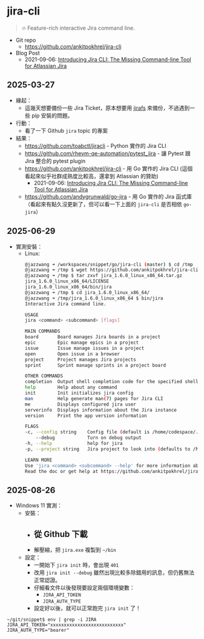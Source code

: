 # jira-cli

> 🔥 Feature-rich interactive Jira command line.

- Git repo
  - https://github.com/ankitpokhrel/jira-cli
- Blog Post
  - 2021-09-06: [Introducing Jira CLI: The Missing Command-line Tool for Atlassian Jira](https://medium.com/@ankitpokhrel/introducing-jira-cli-the-missing-command-line-tool-for-atlassian-jira-fe44982cc1de)

## 2025-03-27

- 緣起：
  - 這幾天想要備份一些 Jira Ticket，原本想要用 [jirafs](../jirafs/jirafs.md) 來備份，不過遇到一些 pip 安裝的問題。
- 行動：
  - 看了一下 Github `jira` topic 的專案
- 結果：
  - https://github.com/toabctl/jiracli - Python 實作的 Jira CLI
  - https://github.com/rhevm-qe-automation/pytest_jira - 讓 Pytest 跟 Jira 整合的 pytest plugin
  - https://github.com/ankitpokhrel/jira-cli - 用 Go 實作的 Jira CLI (這個看起來似乎社群成熟度比較高，還拿到 Atlassian 的贊助)
    - 2021-09-06: [Introducing Jira CLI: The Missing Command-line Tool for Atlassian Jira](https://medium.com/@ankitpokhrel/introducing-jira-cli-the-missing-command-line-tool-for-atlassian-jira-fe44982cc1de)
  - https://github.com/andygrunwald/go-jira - 用 Go 實作的 Jira 函式庫 （看起來有點久沒更新了，但可以看一下上面的 `jira-cli` 是否相依 `go-jira`）

## 2025-06-29

- 實測安裝：
  - Linux:
    ```bash
    @jazzwang ➜ /workspaces/snippet/go/jira-cli (master) $ cd /tmp
    @jazzwang ➜ /tmp $ wget https://github.com/ankitpokhrel/jira-cli/releases/download/v1.6.0/jira_1.6.0_linux_x86_64.tar.gz
    @jazzwang ➜ /tmp $ tar zxvf jira_1.6.0_linux_x86_64.tar.gz 
    jira_1.6.0_linux_x86_64/LICENSE
    jira_1.6.0_linux_x86_64/bin/jira
    @jazzwang ➜ /tmp $ cd jira_1.6.0_linux_x86_64/
    @jazzwang ➜ /tmp/jira_1.6.0_linux_x86_64 $ bin/jira
    Interactive Jira command line.

    USAGE
    jira <command> <subcommand> [flags]

    MAIN COMMANDS
    board       Board manages Jira boards in a project
    epic        Epic manage epics in a project
    issue       Issue manage issues in a project
    open        Open issue in a browser
    project     Project manages Jira projects
    sprint      Sprint manage sprints in a project board

    OTHER COMMANDS
    completion  Output shell completion code for the specified shell (bash or zsh)
    help        Help about any command
    init        Init initializes jira config
    man         Help generate man(7) pages for Jira CLI
    me          Displays configured jira user
    serverinfo  Displays information about the Jira instance
    version     Print the app version information

    FLAGS
    -c, --config string    Config file (default is /home/codespace/.config/.jira/.config.yml)
        --debug            Turn on debug output
    -h, --help             help for jira
    -p, --project string   Jira project to look into (defaults to /home/codespace/.config/.jira/.config.yml)

    LEARN MORE
    Use 'jira <command> <subcommand> --help' for more information about a command.
    Read the doc or get help at https://github.com/ankitpokhrel/jira-cli
    ```

## 2025-08-26

- Windows 11 實測：
  - 安裝：
    - 從 Github 下載
      - 
    - 解壓縮，把 `jira.exe` 複製到 `~/bin`
  - 設定：
    - 一開始下 `jira init` 時，會出現 `401`
    - 改用 `jira init --debug` 雖然出現比較多除錯用的訊息，但仍舊無法正常認證。
    - 仔細看文件以後發現要設定兩個環境變數：
      - `JIRA_API_TOKEN`
      - `JIRA_AUTH_TYPE`
    - 設定好以後，就可以正常跑完 `jira init` 了！
```
~/git/snippet$ env | grep -i JIRA
JIRA_API_TOKEN="xxxxxxxxxxxxxxxxxxxxxxxxxxx"
JIRA_AUTH_TYPE="bearer"
```